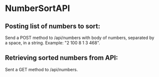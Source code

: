 # NumberSortAPI
## Posting list of numbers to sort:
Send a POST method to /api/numbers with body of numbers, separated by a space, in a string. Example: "2 100 8 1 3 468".

## Retrieving sorted numbers from API:
Sent a GET method to /api/numbers.
